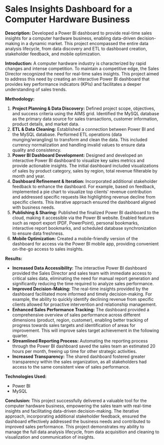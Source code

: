 # Sales Insights Dashboard for a Computer Hardware Business


**Description:** 
Developed a Power BI dashboard to provide real-time sales insights for a computer hardware business, enabling data-driven decision-making in a dynamic market. This project encompassed the entire data analysis lifecycle, from data discovery and ETL to dashboard creation, stakeholder feedback, and mobile optimization.

**Introduction:**
A computer hardware industry is characterized by rapid changes and intense competition.  To maintain a competitive edge, the Sales Director recognized the need for real-time sales insights. This project aimed to address this need by creating an interactive Power BI dashboard that provides key performance indicators (KPIs) and facilitates a deeper understanding of sales trends.

**Methodology:**
1. **Project Planning & Data Discovery:**  Defined project scope, objectives, and success criteria using the AIMS grid. Identified the MySQL database as the primary data source for sales transactions, customer information, product details, and market data.
2. **ETL & Data Cleaning:** Established a connection between Power BI and the MySQL database. Performed ETL operations (data munging/wrangling) to transform and clean the data. This included currency normalization and handling invalid values to ensure data quality and consistency.
3. **Power BI Dashboard Development:** Designed and developed an interactive Power BI dashboard to visualize key sales metrics and provide actionable insights.  The initial dashboard included visualizations of sales by product category, sales by region, total revenue filterable by month and year. 
4. **Dashboard Refinement & Iteration:** Incorporated additional stakeholder feedback to enhance the dashboard.  For example, based on feedback, implemented a pie chart to visualize top clients' revenue contribution and addressed specific requests like highlighting revenue decline from specific clients. This iterative approach ensured the dashboard aligned with business needs.
5. **Publishing & Sharing:** Published the finalized Power BI dashboard to the cloud, making it accessible via the Power BI website.  Enabled features such as report export (PDF, PowerPoint), personal bookmarks, interactive report bookmarks, and scheduled database synchronization to ensure data freshness.
6. **Mobile Optimization:** Created a mobile-friendly version of the dashboard for access via the Power BI mobile app, providing convenient on-the-go access to sales insights.


**Results:**
* **Increased Data Accessibility:** The interactive Power BI dashboard provided the Sales Director and sales team with immediate access to critical sales data, eliminating the need for manual report generation and significantly reducing the time required to analyze sales performance.
* **Improved Decision-Making:**  The real-time insights provided by the dashboard facilitated more informed and timely decision-making.  For example, the ability to quickly identify declining revenue from specific clients allowed for proactive intervention and relationship management.
* **Enhanced Sales Performance Tracking:** The dashboard provided a comprehensive overview of sales performance across different dimensions (product, region, customer), enabling better tracking of progress towards sales targets and identification of areas for improvement.  This will improve sales target achievement in the following quarter.
* **Streamlined Reporting Process:** Automating the reporting process through the Power BI dashboard saved the sales team an estimated 20 hours per month, freeing up time for other strategic activities.
* **Increased Transparency:** The shared dashboard fostered greater transparency within the sales organization, as all stakeholders had access to the same consistent view of sales performance.


**Technologies Used:**
* Power BI
* MySQL


**Conclusion:**
This project successfully delivered a valuable tool for the computer hardware business, empowering the sales team with real-time insights and facilitating data-driven decision-making. The iterative approach, incorporating additional stakeholder feedback, ensured the dashboard effectively addressed the business needs and contributed to improved sales performance.  This project demonstrates my ability to manage the full data analysis lifecycle, from data acquisition and cleaning to visualization and communication of insights.


